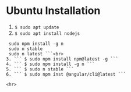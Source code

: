 # Ubuntu Installation 
1. ``` $ sudo apt update ```
2. ``` $ sudo apt install nodejs ```
``` Node Js For Update 
 sudo npm install -g n
 sudo n stable
 sudo n latest ```<br>
3. ``` $ sudo npm install npm@latest -g ```
4. ``` $ sudo npm install -g n ```
5. ``` $ sudo n stable ```
6. ``` $ sudo npm inst @angular/cli@latest ```

<hr>

